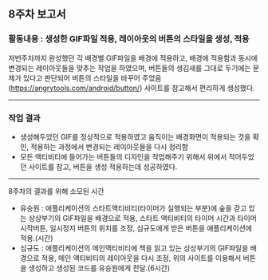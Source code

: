 ## 8주차 보고서

### 활동내용 : 생성한 GIF파일 적용, 레이아웃의 버튼의 스타일을 생성, 적용

저번주차까지 완성했던 각 배경별 GIF파일을 배경에 적용하고, 배경에 적용함과 동시에 변경되는 레이아웃들을 맞추는 작업을 하였으며, 버튼들의 생김새를 그대로 두기에는 문제가 있다고 판단되어 버튼의 스타일을 바꾸어 주었음(https://angrytools.com/android/button/) 사이트를 참고해서 편리하게 생성했다.

<hr>

### 작업  결과

- 생성해두었던 GIF를 정상적으로 적용하였고 움직이는 배경화면이 적용되는 것을 확인, 적용하는 과정에서 변경되는 레이아웃들을 다시 정리함
- 모든 액티비티에 들어가는 버튼들의 디자인을 작업해주기 위해서 위에서 적어두었던 사이트를 참고, 버튼을 생성 적용하는데 성공하였다.

---

8주차의 결과를 위해 소모된 시간

- 유승원 : 애플리케이션의 스타트액티비티(타이머가 실행되는 부분)에 숲을 걷고 있는 상상부기의 GIF파일을 배경으로 적용, 스타트 액티비티의 타이머 시간과 타이머 시작버튼, 일시정지 버튼의 위치를 조정, 심규도에게 받은 버튼을 애플리케이션에 적용.(시간)
- 심규도 : 애플리케이션의 메인액티비티에 책을 읽고 있는 상상부기의 GIF파일을 배경으로 적용, 메인 액티비티의 레이아웃을 다시 조정, 위의 사이트를 이용해서 버튼을 생성하고 생성된 코드를 유승원에게 전달.(6시간)